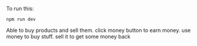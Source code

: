 To run this:

    npm run dev

Able to buy products and sell them.
click money button to earn money.
use money to buy stuff.
sell it to get some money back
